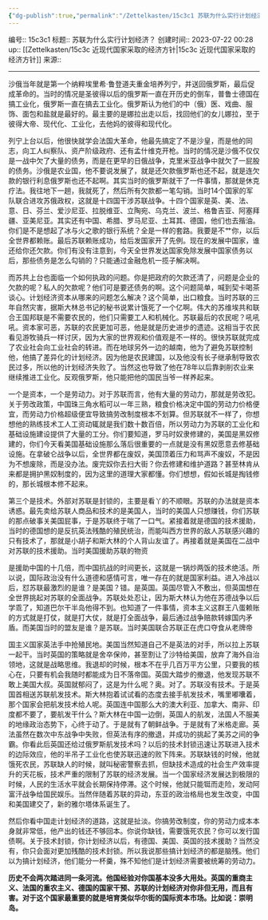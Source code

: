 ```yaml
---
{"dg-publish":true,"permalink":"/Zettelkasten/15c3c1 苏联为什么实行计划经济？/","dgPassFrontmatter":true}
---
```


编号:: 15c3c1
标题:: 苏联为什么实行计划经济？
创建时间:: 2023-07-22 00:28
up:: [[Zettelkasten/15c3c 近现代国家采取的经济方针\|15c3c 近现代国家采取的经济方针]]
来源:: 

---

沙俄当年就是第一个纳粹埃里希·鲁登道夫重金培养列宁，并送回俄罗斯，最后促成革命的。当时的情况是圣彼得以后的俄罗斯一直在开历史的倒车，普鲁士德国在搞工业化，俄罗斯一直在搞去工业化。俄罗斯认为他们的中（俄）医、戏曲、服饰、面包和盐就是最好的。最主要的是娜拉出走以后，找回他们的女儿娜拉，至于彼得大帝、现代化、工业化，去他妈的彼得和现代化。

列宁上台以后，他很快就学会法国大革命，他最先搞定了不是沙皇，而是他的同志，向工人纠察队、资产阶级政府、还有孟什维克开枪。当时的情况是沙俄不仅仅是一战中欠了大量的债务，而是在更早的日俄战争，克里米亚战争中就欠了一屁股的债务。沙俄是农业国，他不要说发展了，就是还欠款俄罗斯也还不起，就是连欠款的银行利息俄罗斯也还不起啊。其实当时的俄罗斯就干了一件事情，那就是休克疗法。我往地下一趟，我就死了，然后所有欠款都一笔勾销。当时14个国家的军队联合进攻苏俄政权，这就是十四国干涉苏联战争。十四个国家是英、美、法、意、日、芬兰、爱沙尼亚、拉脱维亚、立陶宛、乌克兰、波兰、格鲁吉亚、阿塞拜疆、亚美尼亚。其实还有中国、希腊、罗马尼亚、土耳其、德国，他们也去揩油。你们是不是想起了冰与火之歌的银行系统？全是一样的套路。我要是不艹你，以后全世界都赖账。最后苏联赖账成功，给后发国家开了先例。现在的发展中国家，谁还给你还欠款。你们有没有注意到，今天全世界发达国家免除发展中国家债务以后，那些债务是怎么勾销的？只能通过金融危机一揽子解决啊。

而苏共上台也面临一个如何执政的问题。你是把政府的欠款还清了，问题是企业的欠款的呢？私人的欠款呢？他们可是要还债务的啊。这个问题简单，喊到契卡喝茶谈心。计划经济资本从哪来的问题怎么解决？这个简单，出口粮食。当时苏联的三年自然灾害，据斯大林总书记的秘书说累计饿死了一个亿啊。伟大的苏维埃共和联合王国邦联是不需要农民的，他们只需要工人和机械化。苏联最后的农民呢？吼吼吼。资本家可恶，苏联的农民更加可恶，他是就是历史进步的遗迹。这相当于农民看见游牧骑兵一样讨厌，因为大家的世界观和价值观是不一样的。很快苏联就完成了农业社会向工业社会的转进。而在地球另外一边的越南，他为了避免苏联控制他，他搞了差异化的计划经济。因为他是农民建国，以及他没有长子继承制导致农民过多，所以他的计划经济失败了。当然这也导致了他在78年以后靠剥削农业来继续推进工业化。反观俄罗斯，他只能把他的国民当爷一样养起来。

一个是资本，一个是劳动力。对于苏联而言，他有大量的劳动力，那就是劳改犯。关于劳改政策，中国珠三角水稻可以一年三熟，粮食价格决定中国的劳动力价格便宜，而劳动力价格超级便宜导致搞劳改制度根本不划算。但苏联就不一样了，你想想他的熟练技术工人工资动辄就是我们数十数百倍，所以劳动力为苏联的工业化和基础设施建设提供了大量的工分。你们要知道，罗马时奴隶修建的，美国是黑奴修建的，你们今天看美国基础设施那么落后很重要的一点就是没有黑奴愿意去修基础设施。在拿破仑战争以后，全世界都在废奴，美国顶着压力和骂声不废奴，不是因为不想废除，而是没办法。废完奴你去扫大街？你去修建和维护道路？甚至林肯从来都是拥护黑奴制度的，因为这里的道理大家都懂。你们想想，假如长城是掏钱修的，那长城根本修不起来。

第三个是技术。外部对苏联是封锁的，主要是看丫的不顺眼。苏联的办法就是资本诱惑。最先卖给苏联人商品和技术的是美国人，当时的美国人只想赚钱，你们苏联的那点破事关美国屁事，于是苏联终于喘了一口气。紧接着就是德国的技术援助，当时的德国想的是反抗英法残酷的殖民统治，而能叫西方世界的敌人苏联感兴趣的只有技术了，那就是小胡子和斯大林的个人背山友谊了。再接着就是美国在二战中对苏联的技术援助。当时美国援助苏联的物资

是援助中国的十几倍，而中国抗战的时间更长，这就是一锅炒两饭的技术绝活。所以说，国际政治没有什么道德和感情可言，唯一存在的就是国家利益。进入冷战以后，怼苏联最激烈的是谁？是美国？错。是英国。英国尽管入不敷出，但英国想在全世界挑起对苏联的全面战争。苏联处处忍让，因为斯大林认为他在苏德战争以后学乖了，知道巴尔干半岛他得不到。也知道了一件事情，资本主义这群王八蛋赖账的方式就是打仗，就是打大仗，就是打全面战争，最后通过战争赔款转嫁国内矛盾。而美国当时的盟友是谁？是苏联。当时美国联合苏联正在虎口夺食从老牌帝

国主义国家英法手中抢殖民地。美国当然知道自己不是英法的对手，所以拉上苏联一起干。当时英国的策略就是舍卒保帅，甚至割让了沙特给美国，放弃了海外自治领地，这就是战略思维。我退却的时候，根本不在乎几百万平方公里，只要我的核心在，只要有机会我随时都能成为日不落帝国。英国大踏步的撤退，他发现苏联不敢上美国大叔。英国就郁闷了，这是为什么呢？奥。对了。苏联没有技术。于是英国首相送苏联航发技术。斯大林抱着试试看的态度去接手航发技术，嘴里嘟囔着，那个国家会把航发技术给人呢。英国连中国那么大的澳大利亚、加拿大、南非、印度都不要了，要航发干什么？斯大林在中国一边倒，英国人的航发，法国人不服美的地缘政治态势下，心终于动了。于是就有了朝鲜战争。于是就有了米格走廊。英法虽然在数次中东战争中失败，但英法有序的撤退，并成功的挑起了美苏之间的争霸。你看此后英国还给过俄罗斯航发技术吗？以后的技术封锁迅速让苏联进入技术的边际效应，他的半吊子工业化也使苏联迅速的败下阵来。苏联缺钱的时候，他就饿死农民，苏联缺人的时候，就叫秘密警察去抓，但缺技术造成的社会生产效率提升的天花板，技术严重的限制了苏联的经济发展。当一个国家经济发展达到极限的时候，人民的生活水平就会长期保持停滞。这个时候，他就只能铤而走险，发动阿富汗战争给国民娱乐。当然伴随着苏联的异动，东亚的政治格局也发生改变，中国和美国建交了，新的雅尔塔体系诞生了。

然后你看中国走计划经济的道路，这就是扯淡。你搞劳改制度，你的劳动力成本本身就非常低，他产出的钱还不够回本。你说你缺钱，需要饿死农民？你可以发行国债啊。关于技术封锁，你计划经济以后，有德国、美国、英国的技术援助？当然没有，你只会面对更加残酷的技术封锁。所以我说那些搞计划经济的都是脑残。他们以为搞计划经济，他们能分一杯羹，殊不知他们是计划经济需要被统筹的劳动力。

**历史不会两次踏进同一条河流。他国经验对你国基本没多大用处。英国的重商主义、法国的重农主义、德国的国家干预、苏联的计划经济对你非但无用，而且有害。对于这个国家最重要的就是培育类似华尔街的国际资本市场。比如说：崇明岛。**